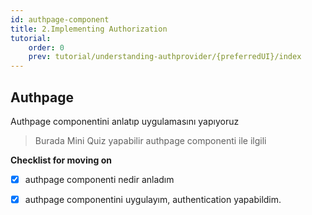 ```yaml
---
id: authpage-component
title: 2.Implementing Authorization
tutorial:
    order: 0
    prev: tutorial/understanding-authprovider/{preferredUI}/index
---
```


##  Authpage
Authpage componentini anlatıp uygulamasını yapıyoruz
    
>Burada Mini Quiz yapabilir
 authpage componenti ile ilgili

    
**Checklist for moving on**
- [x] authpage componenti nedir anladım
- [x] authpage componentini uygulayım, authentication yapabildim. 

    